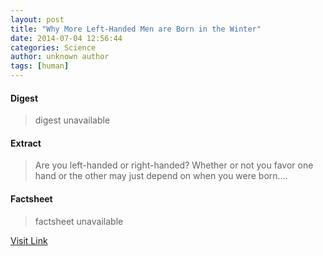 ```yaml
---
layout: post
title: "Why More Left-Handed Men are Born in the Winter"
date: 2014-07-04 12:56:44
categories: Science
author: unknown author
tags: [human]
---
```



#### Digest
>digest unavailable

#### Extract
>Are you left-handed or right-handed? Whether or not you favor one hand or the other may just depend on when you were born....

#### Factsheet
>factsheet unavailable

[Visit Link](http://www.scienceworldreport.com/articles/15836/20140704/why-more-left-handed-men-born-winter.htm)


